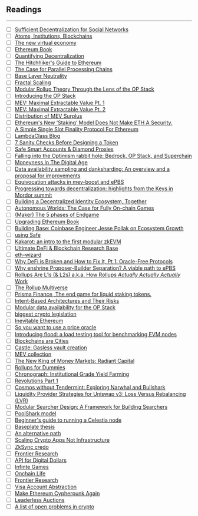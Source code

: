 ## Readings
---
- [ ] [Sufficient Decentralization for Social Networks](https://t.co/PXbl5cSyhS)
- [ ] [Atoms, Institutions, Blockchains](https://stark.mirror.xyz/n2UpRqwdf7yjuiPKVICPpGoUNeDhlWxGqjulrlpyYi0)
- [ ] [The new virtual economy](https://atelier.net/virtual-economy/)
- [ ] [Ethereum Book](https://github.com/smartcontracts/ethereum-book)
- [ ] [Quantifying Decentralization](https://t.co/ExNllOAFXr)
- [ ] [The Hitchhiker's Guide to Ethereum](https://t.co/qwR2iRltwp)
- [ ] [The Case for Parallel Processing Chains](https://t.co/imEfHvRUXh)
- [ ] [Base Layer Neutrality](https://t.co/rjmksgTuZb)
- [ ] [Fractal Scaling](https://t.co/05pVbTJ3B0)
- [ ] [Modular Rollup Theory Through the Lens of the OP Stack](https://www.youtube.com/watch?v=jnVjhp41pcc)
- [ ] [Introducing the OP Stack](https://t.co/RjPnZuQRDa)
- [ ] [MEV: Maximal Extractable Value Pt. 1](https://t.co/aUc3CMdX8C)
- [ ] [MEV: Maximal Extractable Value Pt. 2](https://t.co/Zay2HHcvsV)
- [ ] [Distribution of MEV Surplus](https://t.co/kJSav7QxxX)
- [ ] [Ethereum's New ‘Staking’ Model Does Not Make ETH A Security.](https://t.co/G2YLL3IPyo)
- [ ] [A Simple Single Slot Finality Protocol For Ethereum](https://t.co/xwx4kvhyTn)
- [ ] [LambdaClass Blog](https://blog.lambdaclass.com/)
- [ ] [7 Sanity Checks Before Designing a Token](https://t.co/aaAyTS5w67)
- [ ] [Safe Smart Accounts & Diamond Proxies](https://t.co/Y4XXEB7Xi1)
- [ ] [Falling into the Optimism rabbit hole: Bedrock, OP Stack, and Superchain](https://t.co/26RXAY005M)
- [ ] [Moneyness In The Digital Age](https://t.co/oatRB2PFr3)
- [ ] [Data availability sampling and danksharding: An overview and a proposal for improvements](https://t.co/oljWfuSU0G)
- [ ] [Equivocation attacks in mev-boost and ePBS](https://t.co/2dDIUbXLi9)
- [ ] [Progressing towards decentralization: highlights from the Keys in Mordor summit](https://t.co/tKED2BqT9m)
- [ ] [Building a Decentralized Identity Ecosystem, Together](https://t.co/rj6jS3D3v6)
- [ ] [Autonomous Worlds: The Case for Fully On-chain Games](https://mirror.xyz/1kx.eth/v6HaPiqRvtC_qIeDnyhiC8ICjwtBdLiNhZh4vbqsW-s)
- [ ] [(Maker) The 5 phases of Endgame](https://t.co/enFDPag2eL)
- [ ] [Upgrading Ethereum Book](https://t.co/qMpvD5Fr87)
- [ ] [Building Base: Coinbase Engineer Jesse Pollak on Ecosystem Growth](https://t.co/4ec1qKFROe)
- [ ] [using Safe](https://twitter.com/safe/status/1659219138542444545?s=20)
- [ ] [Kakarot: an intro to the first modular zkEVM](https://t.co/kFvymg4V8j)
- [ ] [Ultimate DeFi & Blockchain Research Base](https://t.co/RUus6DPcQm)
- [ ] [eth-wizard](https://t.co/LeTVuooWXL)
- [ ] [Why DeFi is Broken and How to Fix It, Pt 1: Oracle-Free Protocols](https://www.nascent.xyz/idea/why-defi-is-broken-and-how-to-fix-it-pt-1-oracle-free-protocols)
- [ ] [Why enshrine Proposer-Builder Separation? A viable path to ePBS](https://twitter.com/mikeneuder/status/1661714078971342848?s=20)
- [ ] [Rollups Are L1s (& L2s) a.k.a. How Rollups *Actually Actually Actually* Work](https://dba.mirror.xyz/LYUb_Y2huJhNUw_z8ltqui2d6KY8Fc3t_cnSE9rDL_o)
- [ ] [The Rollup Multiverse](https://t.co/IODtQCHQDu)
- [ ] [Prisma Finance, The end game for liquid staking tokens.](https://t.co/zhAhX5oVes)
- [ ] [Intent-Based Architectures and Their Risks](https://t.co/dIjCrnChtr)
- [ ] [Modular data availability for the OP Stack](https://t.co/mDJoWy4WMe)
- [ ] [biggest crypto legislation](https://twitter.com/JBSDC/status/1664791786038935552?s=20)
- [ ] [Inevitable Ethereum](https://t.co/DUG1Q1JdbN)
- [ ] [So you want to use a price oracle](https://t.co/9wRjrAIVo8)
- [ ] [Introducing flood: a load testing tool for benchmarking EVM nodes](https://t.co/YSHArAguG2)
- [ ] [Blockchains are Cities](https://t.co/a8282BN15C)
- [ ] [Castle: Gasless vault creation](https://twitter.com/CastleLinkHQ/status/1666456559721889794?s=20)
- [ ] [MEV collection](https://t.co/aJkfoqocIb)
- [ ] [The New King of Money Markets: Radiant Capital](https://twitter.com/Rewkang/status/1666495970748825603?s=20)
- [ ] [Rollups for Dummies](https://t.co/NiI1xvInDT)
- [ ] [Chronograph: Institutional Grade Yield Farming](https://dialectic.ch/editorial/chronograph-overview)
- [ ] [Revolutions Part 1](https://harambe.substack.com/p/revolutions-part-i)
- [ ] [Cosmos without Tendermint: Exploring Narwhal and Bullshark](https://www.paradigm.xyz/2022/07/experiment-narwhal-bullshark-cosmos-stack)
- [ ] [Liquidity Provider Strategies for Uniswap v3: Loss Versus Rebalancing (LVR)](https://t.co/i9agXTxuUJ)
- [ ] [Modular Searcher Design: A Framework for Building Searchers](https://t.co/VIi8sDKou9)
- [ ] [PoolShark model](https://twitter.com/PoolsharkLabs/status/1669010608489119744?s=20)
- [ ] [Beginner's guide to running a Celestia node](https://twitter.com/CelestiaOrg/status/1667177263245164544)
- [ ] [Baseplate thesis](https://t.co/AZTBjquKqp)
- [ ] [An alternative path](https://t.co/Km829HZrxk)
- [ ] [Scaling Crypto Apps Not Infrastructure](https://t.co/HU9OoWdbMb)
- [ ] [ZkSync credo](https://t.co/BdEH5pecC6)
- [ ] [Frontier Research](https://frontier.tech/)
- [ ] [API for Digital Dollars](https://www.bridge.xyz/#oi)
- [ ] [Infinte Games](https://frontier.tech/infinite-games)
- [ ] [Onchain Life](https://world.mirror.xyz/X5FPDwUjCXhQVRqaGiyH-MXyQG5SU4D-pt7c6aW0un0)
- [ ] [Frontier Research](https://www.youtube.com/channel/UC_V4HfBeXEi98kJQpMgUPoQ)
- [ ] [Visa Account Abstraction](https://usa.visa.com/solutions/crypto/rethink-digital-transactions-with-account-abstraction.html)
- [ ] [Make Ethereum Cypherpunk Again](https://vitalik.eth.limo/general/2023/12/28/cypherpunk.html)
- [ ] [Leaderless Auctions](https://www.paradigm.xyz/2024/02/leaderless-auctions)
- [ ] [A list of open problems in crypto](https://crypto.mirror.xyz/hl284jc3A2MI_QeTE39nRsTPihOigNuLKIWjiU2pFzw)